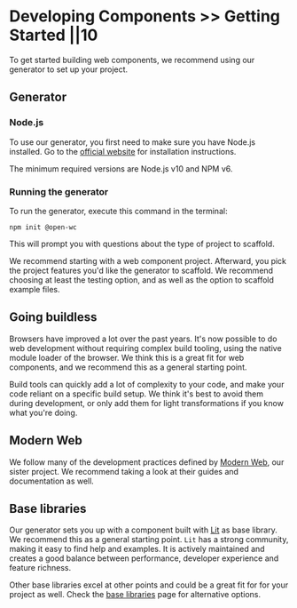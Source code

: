 # Developing Components >> Getting Started ||10

To get started building web components, we recommend using our generator to set up your project.

## Generator

### Node.js

To use our generator, you first need to make sure you have Node.js installed. Go to the [official website](https://nodejs.org/) for installation instructions.

The minimum required versions are Node.js v10 and NPM v6.

### Running the generator

To run the generator, execute this command in the terminal:

```
npm init @open-wc
```

This will prompt you with questions about the type of project to scaffold.

We recommend starting with a web component project. Afterward, you pick the project features you'd like the generator to scaffold. We recommend choosing at least the testing option, and as well as the option to scaffold example files.

## Going buildless

Browsers have improved a lot over the past years. It's now possible to do web development without requiring complex build tooling, using the native module loader of the browser. We think this is a great fit for web components, and we recommend this as a general starting point.

Build tools can quickly add a lot of complexity to your code, and make your code reliant on a specific build setup. We think it's best to avoid them during development, or only add them for light transformations if you know what you're doing.

## Modern Web

We follow many of the development practices defined by [Modern Web](http://modern-web.dev/), our sister project. We recommend taking a look at their guides and documentation as well.

## Base libraries

Our generator sets you up with a component built with [Lit](https://lit.dev/) as base library. We recommend this as a general starting point. `Lit` has a strong community, making it easy to find help and examples. It is actively maintained and creates a good balance between performance, developer experience and feature richness.

Other base libraries excel at other points and could be a great fit for for your project as well. Check the [base libraries](../community/base-libraries.md) page for alternative options.
